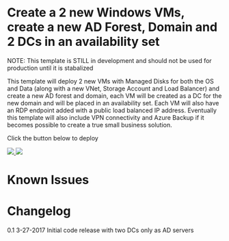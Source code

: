 # Create a 2 new Windows VMs, create a new AD Forest, Domain and 2 DCs in an availability set

NOTE: This template is STILL in development and should not be used for production until it is stabalized

This template will deploy 2 new VMs with Managed Disks for both the OS and Data (along with a new VNet, Storage Account and Load Balancer) and create a new  AD forest and domain, each VM will be created as a DC for the new domain and will be placed in an availability set. Each VM will also have an RDP endpoint added with a public load balanced IP address. Eventually this template will also include VPN connectivity and Azure Backup if it becomes possible to create a true small business solution.

Click the button below to deploy

<a href="https://portal.azure.com/#create/Microsoft.Template/uri/https%3A%2F%raw.githubusercontent.com%2Fazure%2Fazure-quickstart-templates%2Fmaster%2F101-smallbusiness-two%2Fazuredeploy.json" target="_blank">
    <img src="http://azuredeploy.net/deploybutton.png"/>
</a>
<a href="http://armviz.io/#/?load=https%3A%2F%2Fraw.githubusercontent.com%2Fazure%2Fazure-quickstart-templates%2Fmaster%2F101-smallbusiness-two%2Fazuredeploy.json" target="_blank">
    <img src="http://armviz.io/visualizebutton.png"/>
</a>

# Known Issues


# Changelog

0.1 3-27-2017 Initial code release with two DCs only as AD servers
